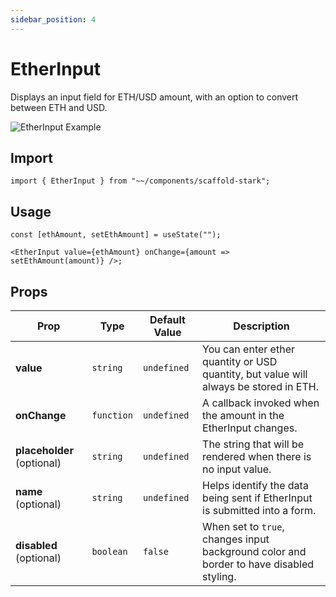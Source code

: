 ```yaml
---
sidebar_position: 4
---
```


# EtherInput

Displays an input field for ETH/USD amount, with an option to convert between ETH and USD.

![EtherInput Example](/img/EtherInput.gif)

## Import

```tsx
import { EtherInput } from "~~/components/scaffold-stark";
```

## Usage

```tsx
const [ethAmount, setEthAmount] = useState("");

<EtherInput value={ethAmount} onChange={amount => setEthAmount(amount)} />;
```

## Props

| Prop                       | Type       | Default Value | Description                                                                             |
| -------------------------- | ---------- | ------------- | --------------------------------------------------------------------------------------- |
| **value**                  | `string`   | `undefined`   | You can enter ether quantity or USD quantity, but value will always be stored in ETH.   |
| **onChange**               | `function` | `undefined`   | A callback invoked when the amount in the EtherInput changes.                           |
| **placeholder** (optional) | `string`   | `undefined`   | The string that will be rendered when there is no input value.                          |
| **name** (optional)        | `string`   | `undefined`   | Helps identify the data being sent if EtherInput is submitted into a form.              |
| **disabled** (optional)    | `boolean`  | `false`       | When set to `true`, changes input background color and border to have disabled styling. |
